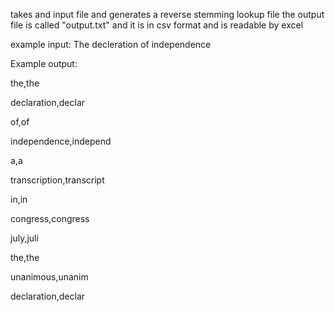 takes and input file and generates a reverse stemming lookup file 
the output file is called "output.txt" and it is in csv format and is readable by excel


example input:
The decleration of  independence  

Example output:

the,the

declaration,declar

of,of

independence,independ

a,a

transcription,transcript

in,in

congress,congress

july,juli

the,the

unanimous,unanim

declaration,declar
